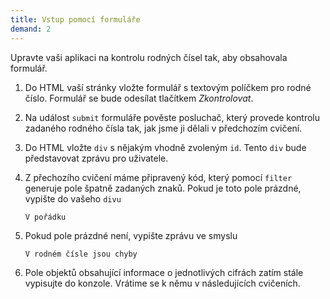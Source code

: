 ```yaml
---
title: Vstup pomocí formuláře
demand: 2
---
```


Upravte vaši aplikaci na kontrolu rodných čísel tak, aby obsahovala formulář.

1. Do HTML vaší stránky vložte formulář s textovým políčkem pro rodné číslo. Formulář se bude odesílat tlačítkem <i>Zkontrolovat</i>.
1. Na událost `submit` formuláře pověste posluchač, který provede kontrolu zadaného rodného čísla tak, jak jsme ji dělali v předchozím cvičení.
1. Do HTML vložte `div` s nějakým vhodně zvoleným `id`. Tento `div` bude představovat zprávu pro uživatele.
1. Z přechozího cvičení máme připravený kód, který pomocí `filter` generuje pole špatně zadaných znaků. Pokud je toto pole prázdné, vypište do vašeho `divu`

   ```
   V pořádku
   ```

1. Pokud pole prázdné není, vypište zprávu ve smyslu
   ```
   V rodném čísle jsou chyby
   ```
1. Pole objektů obsahující informace o jednotlivých cifrách zatím stále vypisujte do konzole. Vrátime se k němu v následujících cvičeních.
